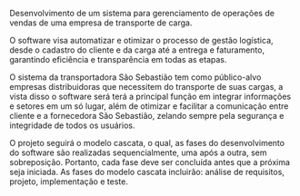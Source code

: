 Desenvolvimento de um sistema para gerenciamento de operações de vendas de uma 
empresa de transporte de carga.

O software visa automatizar e otimizar o processo de gestão logística, desde o 
cadastro do cliente e da carga até a entrega e faturamento, garantindo eficiência e 
transparência em todas as etapas.

O sistema da transportadora São Sebastião tem como público-alvo empresas 
distribuidoras que necessitem do transporte de suas cargas, a vista disso o software 
será terá a principal função em integrar informações e setores em um só lugar, além 
de otimizar e facilitar a comunicação entre cliente e a fornecedora São Sebastião, 
zelando sempre pela segurança e integridade de todos os usuários. 

O projeto seguirá o modelo cascata, o qual, as fases do desenvolvimento do software 
são realizadas sequencialmente, uma após a outra, sem sobreposição. Portanto, cada 
fase deve ser concluída antes que a próxima seja iniciada. 
As fases do modelo cascata incluirão: análise de requisitos, projeto, implementação e 
teste.

